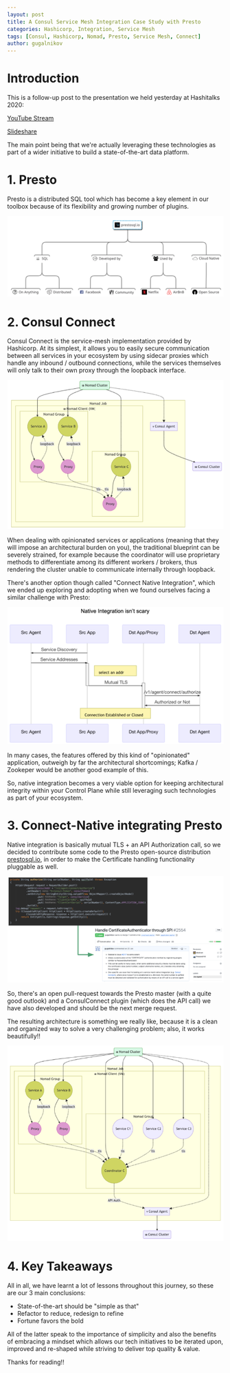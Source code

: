 ```yaml
---
layout: post
title: A Consul Service Mesh Integration Case Study with Presto
categories: Hashicorp, Integration, Service Mesh
tags: [Consul, Hashicorp, Nomad, Presto, Service Mesh, Connect]
author: gugalnikov
---
```


# Introduction

This is a follow-up post to the presentation we held yesterday at Hashitalks 2020:

[YouTube Stream](https://www.youtube.com/watch?v=xV4JnJgOHXE)

[Slideshare](https://www.slideshare.net/FranciscoArturoViver/a-consul-service-mesh-integration-case-study-with-presto)

The main point being that we're actually leveraging these technologies as part of a wider initiative to build a state-of-the-art data platform. 

# 1. Presto

Presto is a distributed SQL tool which has become a key element in our toolbox because of its flexibility and growing number of plugins.

![](/images/2020-02-20-A-Consul-Service-Mesh-Integration-Case-Study-with-Presto/presto.png)

# 2. Consul Connect

Consul Connect is the service-mesh implementation provided by Hashicorp. At its simplest, it allows you to easily secure communication between all services in your ecosystem by using sidecar proxies which handle any inbound / outbound connections, while the services themselves will only talk to their own proxy through the loopback interface.

![](/images/2020-02-20-A-Consul-Service-Mesh-Integration-Case-Study-with-Presto/connectsidecar.png)

When dealing with opinionated services or applications (meaning that they will impose an architectural burden on you), the traditional blueprint can be severely strained, for example because the coordinator will use proprietary methods to differentiate among its different workers / brokers, thus rendering the cluster unable to communicate internally through loopback. 

There's another option though called "Connect Native Integration", which we ended up exploring and adopting when we found ourselves facing a similar challenge with Presto:

![](/images/2020-02-20-A-Consul-Service-Mesh-Integration-Case-Study-with-Presto/consulconnect.png)

In many cases, the features offered by this kind of "opinionated" application, outweigh by far the architectural shortcomings; Kafka / Zookeper would be another good example of this. 

So, native integration becomes a very viable option for keeping architectural integrity within your Control Plane while still leveraging such technologies as part of your ecosystem.

# 3. Connect-Native integrating Presto

Native integration is basically mutual TLS + an API Authorization call, so we decided to contribute some code to the Presto open-source distribution [prestosql.io](https://prestosql.io), in order to make the Certificate handling functionality pluggable as well. 

![](/images/2020-02-20-A-Consul-Service-Mesh-Integration-Case-Study-with-Presto/contrib.png)

So, there's an open pull-request towards the Presto master (with a quite good outlook) and a ConsulConnect plugin (which does the API call) we have also developed and should be the next merge request.

The resulting architecture is something we really like, because it is a clean and organized way to solve a very challenging problem; also, it works beautifully!!

![](/images/2020-02-20-A-Consul-Service-Mesh-Integration-Case-Study-with-Presto/architecture.png)

# 4. Key Takeaways

All in all, we have learnt a lot of lessons throughout this journey, so these are our 3 main conclusions:

- State-of-the-art should be "simple as that"
- Refactor to reduce, redesign to refine
- Fortune favors the bold

All of the latter speak to the importance of simplicity and also the benefits of embracing a mindset which allows our tech initiatives to be iterated upon, improved and re-shaped while striving to deliver top quality & value.

Thanks for reading!!
